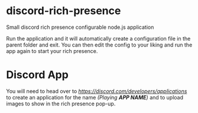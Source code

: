 # discord-rich-presence
Small discord rich presence configurable node.js application

Run the application and it will automatically create a configuration file in the parent folder and exit.
You can then edit the config to your liking and run the app again to start your rich presence.

# Discord App
You will need to head over to *https://discord.com/developers/applications* to create an application for the name *(Playing **APP NAME**)* and to upload images to show in the rich presence pop-up.
